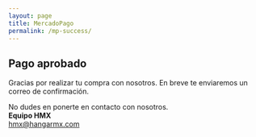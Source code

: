 ```yaml
---
layout: page
title: MercadoPago
permalink: /mp-success/
---
```


## Pago aprobado
Gracias por realizar tu compra con nosotros. En breve te enviaremos un correo de confirmación.

No dudes en ponerte en contacto con nosotros.  
**Equipo HMX**  
[hmx@hangarmx.com](mailto:hmx@hangarmx.com)
